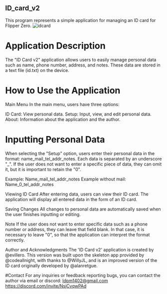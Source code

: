 ## ID_card_v2
This program represents a simple application for managing an ID card for Flipper Zero.
![idcard](https://github.com/evillero/ID_card_v2/blob/main/docs/03.png)

# Application Description
The "ID Card v2" application allows users to easily manage personal data such as name, phone number, address, and notes. These data are stored in a text file (id.txt) on the device.

# How to Use the Application
Main Menu
In the main menu, users have three options:

ID Card: View personal data.
Setup: Input, view, and edit personal data.
About: Information about the application and the author.

# Inputting Personal Data
When selecting the "Setup" option, users enter their personal data in the format: name_mail_tel_addr_notes. Each data is separated by an underscore "_". If the user does not want to enter a specific piece of data, they can omit it, but it is important to retain the "0".

Example: Name_mail_tel_addr_notes
Example without mail: Name_0_tel_addr_notes

Viewing ID Card
After entering data, users can view their ID card. The application will display all entered data in the form of an ID card.

Saving Changes
All changes to personal data are automatically saved when the user finishes inputting or editing.

Note
If the user does not want to enter specific data such as a phone number or address, they can leave that field blank. In that case, it is necessary to leave "0", so that the application can interpret the format correctly.

Author and Acknowledgments
The 'ID Card v2' application is created by @evillero. This version was built upon the skeleton app provided by @codeallnight, with thanks to @WillyJL, and is an improved version of the ID card originally developed by @alanretgue.

#Contact
For any inquiries or feedback reporting bugs, you can contact the author via email or discord: ldpm1402@gmail.com https://discord.com/invite/NsjCvqwPAd



